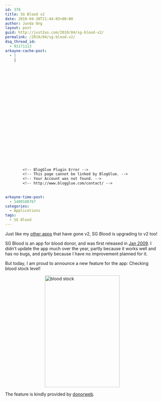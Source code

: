 ```yaml
---
id: 378
title: SG Blood v2
date: 2010-04-30T21:44:03+00:00
author: Junda Ong
layout: post
guid: http://just2us.com/2010/04/sg-blood-v2/
permalink: /2010/04/sg-blood-v2/
dsq_thread_id:
  - 91171113
arkayne-cache-post:
  - |
    |
        
        
        
        
        
        
        
        
        
        
        
        
        
        
        
        
        
        
        
        
        
        
        
        <!-- BlogGlue Plugin Error -->
        <!-- This page cannot be linked by BlogGlue. -->
        <!-- Your Account was not found. -->
        <!-- http://www.blogglue.com/contact/ -->
        
        
arkayne-time-post:
  - 1400188767
categories:
  - Applications
tags:
  - SG Blood
---
```

Just like my <a href="http://just2us.com/2010/03/sg-4d-v2/" onclick="__gaTracker('send', 'event', 'outbound-article', 'http://just2us.com/2010/03/sg-4d-v2/', 'other apps');">other apps</a> that have gone v2, SG Blood is upgrading to v2 too!

SG Blood is an app for blood donor, and was first released in <a href="http://just2us.com/2009/05/sg-blood/" onclick="__gaTracker('send', 'event', 'outbound-article', 'http://just2us.com/2009/05/sg-blood/', 'Jan 2009');">Jan 2009</a>. I didn’t update the app much over the year, partly because it works well and has no bugs, and partly because I have no improvement planned for it.

But today, I am proud to announce a new feature for the app: Checking blood stock level!

<a href="http://blog.just2us.com/wp-content/uploads/2010/04/bloodstock.png" onclick="__gaTracker('send', 'event', 'outbound-article', 'http://blog.just2us.com/wp-content/uploads/2010/04/bloodstock.png', '');"><img title="blood stock" style="border-right: 0px; border-top: 0px; display: block; float: none; margin-left: auto; border-left: 0px; margin-right: auto; border-bottom: 0px" height="364" alt="blood stock" src="http://blog.just2us.com/wp-content/uploads/2010/04/bloodstock_thumb.png" width="244" border="0" /></a>

The feature is kindly provided by <a href="http://sbs.donorweb.org/" onclick="__gaTracker('send', 'event', 'outbound-article', 'http://sbs.donorweb.org/', 'donorweb');">donorweb</a>.

<div style="font-size:0px;height:0px;line-height:0px;margin:0;padding:0;clear:both">
</div>